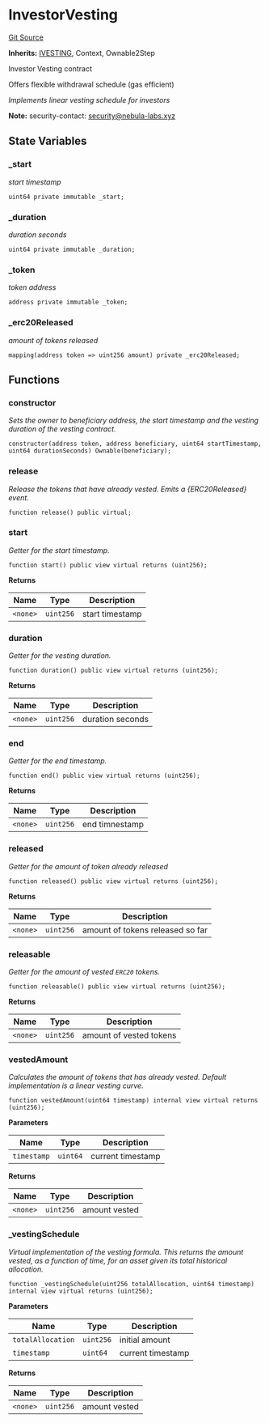 # InvestorVesting
[Git Source](https://github.com/nebula-labs-xyz/lendefi-dao/blob/07f5cb7369219dbffd648091ffbddb6d70a0157c/contracts/ecosystem/InvestorVesting.sol)

**Inherits:**
[IVESTING](/contracts/interfaces/IVesting.sol/interface.IVESTING.md), Context, Ownable2Step

Investor Vesting contract

Offers flexible withdrawal schedule (gas efficient)

*Implements linear vesting schedule for investors*

**Note:**
security-contact: security@nebula-labs.xyz


## State Variables
### _start
*start timestamp*


```solidity
uint64 private immutable _start;
```


### _duration
*duration seconds*


```solidity
uint64 private immutable _duration;
```


### _token
*token address*


```solidity
address private immutable _token;
```


### _erc20Released
*amount of tokens released*


```solidity
mapping(address token => uint256 amount) private _erc20Released;
```


## Functions
### constructor

*Sets the owner to beneficiary address, the start timestamp and the
vesting duration of the vesting contract.*


```solidity
constructor(address token, address beneficiary, uint64 startTimestamp, uint64 durationSeconds) Ownable(beneficiary);
```

### release

*Release the tokens that have already vested.
Emits a {ERC20Released} event.*


```solidity
function release() public virtual;
```

### start

*Getter for the start timestamp.*


```solidity
function start() public view virtual returns (uint256);
```
**Returns**

|Name|Type|Description|
|----|----|-----------|
|`<none>`|`uint256`|start timestamp|


### duration

*Getter for the vesting duration.*


```solidity
function duration() public view virtual returns (uint256);
```
**Returns**

|Name|Type|Description|
|----|----|-----------|
|`<none>`|`uint256`|duration seconds|


### end

*Getter for the end timestamp.*


```solidity
function end() public view virtual returns (uint256);
```
**Returns**

|Name|Type|Description|
|----|----|-----------|
|`<none>`|`uint256`|end timnestamp|


### released

*Getter for the amount of token already released*


```solidity
function released() public view virtual returns (uint256);
```
**Returns**

|Name|Type|Description|
|----|----|-----------|
|`<none>`|`uint256`|amount of tokens released so far|


### releasable

*Getter for the amount of vested `ERC20` tokens.*


```solidity
function releasable() public view virtual returns (uint256);
```
**Returns**

|Name|Type|Description|
|----|----|-----------|
|`<none>`|`uint256`|amount of vested tokens|


### vestedAmount

*Calculates the amount of tokens that has already vested. Default implementation is a linear vesting curve.*


```solidity
function vestedAmount(uint64 timestamp) internal view virtual returns (uint256);
```
**Parameters**

|Name|Type|Description|
|----|----|-----------|
|`timestamp`|`uint64`|current timestamp|

**Returns**

|Name|Type|Description|
|----|----|-----------|
|`<none>`|`uint256`|amount vested|


### _vestingSchedule

*Virtual implementation of the vesting formula. This returns the amount vested, as a function of time, for
an asset given its total historical allocation.*


```solidity
function _vestingSchedule(uint256 totalAllocation, uint64 timestamp) internal view virtual returns (uint256);
```
**Parameters**

|Name|Type|Description|
|----|----|-----------|
|`totalAllocation`|`uint256`|initial amount|
|`timestamp`|`uint64`|current timestamp|

**Returns**

|Name|Type|Description|
|----|----|-----------|
|`<none>`|`uint256`|amount vested|


